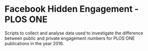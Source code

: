 # Facebook Hidden Engagement - PLOS ONE

Scripts to collect and analyse data used to investigate the difference between public and private engagement numbers for PLOS ONE publications in the year 2016.